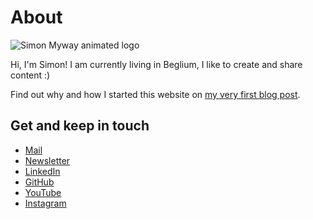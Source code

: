 # About

![Simon Myway animated logo](img/simonmyway.gif) <!-- {.center} -->

Hi, I'm Simon! I am currently living in Beglium, I like to create and share content :)

Find out why and how I started this website on [my very first blog post](blog/i-have-been-coding-for-more-than-15-years-but-never-in-javascript).

## Get and keep in touch

- [Mail](mailto:me@simonmyway.com)
- [Newsletter](http://eepurl.com/h2ICR1)
- [LinkedIn](https://www.linkedin.com/in/picard-simon/)
- [GitHub](https://github.com/simonpicard)
- [YouTube](https://www.youtube.com/channel/UCwGlRur6TFSs2ehOqavak6Q)
- [Instagram](https://www.instagram.com/simon.myway/)